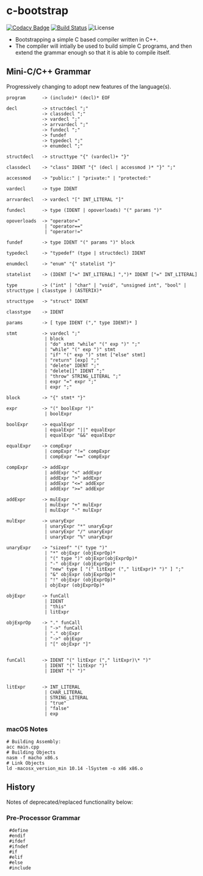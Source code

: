 # c-bootstrap

[![Codacy Badge](https://api.codacy.com/project/badge/Grade/c18ee2ef41274532a7baa1969fe843b7)](https://app.codacy.com/app/rdtscp/c-bootstrap?utm_source=github.com&utm_medium=referral&utm_content=rdtscp/c-bootstrap&utm_campaign=Badge_Grade_Dashboard)
[![Build Status](https://travis-ci.com/rdtscp/c-bootstrap.svg?branch=master)](https://travis-ci.com/rdtscp/c-bootstrap)
![License](https://img.shields.io/badge/License-MIT-brightgreen.svg)

-   Bootstrapping a simple C based compiler written in C++.
-   The compiler will intially be used to build simple C programs, and then extend the grammar enough so that it is able to compile itself.

## Mini-C/C++ Grammar

Progressively changing to adopt new features of the language(s).

    program      -> (include)* (decl)* EOF

    decl         -> structdecl ";"
                 -> classdecl ";"
                 -> vardecl ";"
                 -> arrvardecl ";"
                 -> fundecl ";"
                 -> fundef
                 -> typedecl ";"
                 -> enumdecl ";"

    structdecl   -> structtype "{" (vardecl)+ "}"

    classdecl    -> "class" IDENT "{" (decl | accessmod )* "}" ";"

    accessmod    -> "public:" | "private:" | "protected:"

    vardecl      -> type IDENT

    arrvardecl   -> vardecl "[" INT_LITERAL "]"

    fundecl      -> type (IDENT | opoverloads) "(" params ")"

    opoverloads  -> "operator="
                  | "operator=="
                  | "operator!="

    fundef       -> type IDENT "(" params ")" block

    typedecl     -> "typedef" (type | structdecl) IDENT

    enumdecl     -> "enum" "{" statelist "}"

    statelist    -> (IDENT ["=" INT_LITERAL] ",")* IDENT ["=" INT_LITERAL]

    type         -> ("int" | "char" | "void", "unsigned int", "bool" | structtype | classtype ) (ASTERIX)*

    structtype   -> "struct" IDENT

    classtype    -> IDENT

    params       -> [ type IDENT ("," type IDENT)* ]

    stmt         -> vardecl ";"
                  | block
                  | "do" stmt "while" "(" exp ")" ";"
                  | "while" "(" exp ")" stmt
                  | "if" "(" exp ")" stmt ["else" stmt]
                  | "return" [exp] ";"
                  | "delete" IDENT ";"
                  | "delete[]" IDENT ";"
                  | "throw" STRING_LITERAL ";"
                  | expr "=" expr ";"
                  | expr ";"

    block        -> "{" stmt* "}"

    expr         -> "(" boolExpr ")"
                  | boolExpr

    boolExpr     -> equalExpr
                  | equalExpr "||" equalExpr
                  | equalExpr "&&" equalExpr

    equalExpr    -> compExpr
                  | compExpr "!=" compExpr
                  | compExpr "==" compExpr

    compExpr     -> addExpr
                  | addExpr "<" addExpr
                  | addExpr ">" addExpr
                  | addExpr "<=" addExpr
                  | addExpr ">=" addExpr

    addExpr      -> mulExpr
                  | mulExpr "+" mulExpr
                  | mulExpr "-" mulExpr

    mulExpr      -> unaryExpr
                  | unaryExpr "*" unaryExpr
                  | unaryExpr "/" unaryExpr
                  | unaryExpr "%" unaryExpr

    unaryExpr    -> "sizeof" "(" type ")"
                  | "*" objExpr (objExprOp)*
                  | "(" type ")" objExpr(objExprOp)*
                  | "-" objExpr (objExprOp)*
                  | "new" type [ "(" litExpr ("," litExpr)* ")" ] ";"
                  | "&" objExpr (objExprOp)*
                  | "!" objExpr (objExprOp)*
                  | objExpr (objExprOp)*

    objExpr      -> funCall 
                  | IDENT
                  | "this"
                  | litExpr
                
    objExprOp    -> "." funCall
                  | "->" funCall
                  | "." objExpr
                  | "->" objExpr
                  | "[" objExpr "]" 


    funCall      -> IDENT "(" litExpr ("," litExpr)\* ")"
                  | IDENT "(" litExpr ")"
                  | IDENT "(" ")"


    litExpr      -> INT_LITERAL
                  | CHAR_LITERAL
                  | STRING_LITERAL
                  | "true"
                  | "false"
                  | exp

### macOS Notes

    # Building Assembly:
    acc main.cpp
    # Building Objects
    nasm -f macho x86.s
    # Link Objects
    ld -macosx_version_min 10.14 -lSystem -o x86 x86.o

## History

Notes of deprecated/replaced functionality below:

### Pre-Processor Grammar

     #define
     #endif
     #ifdef
     #ifndef
     #if
     #elif
     #else
     #include
